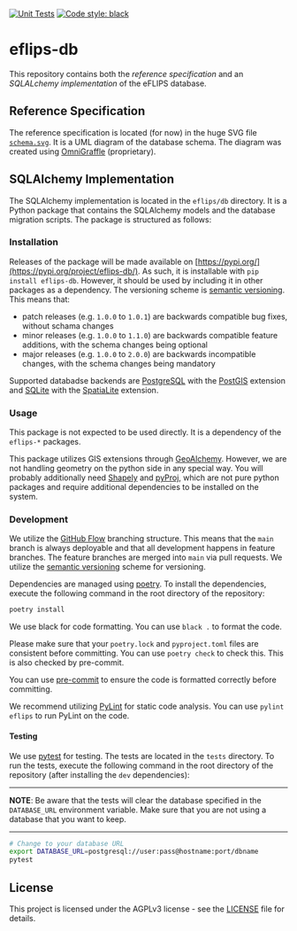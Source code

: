 [![Unit Tests](https://github.com/mpm-tu-berlin/eflips-db/actions/workflows/unittests.yml/badge.svg)](https://github.com/mpm-tu-berlin/eflips-db/actions/workflows/unittests.yml) 
[![Code style: black](https://img.shields.io/badge/code%20style-black-000000.svg)](https://github.com/psf/black)

# eflips-db

This repository contains both the *reference specification* and an *SQLALchemy implementation* of the eFLIPS database.



## Reference Specification

The reference specification is located (for now) in the huge SVG file [`schema.svg`](schema.svg). It is a UML diagram of the database schema. The diagram was created using [OmniGraffle](https://www.omnigroup.com/omnigraffle) (proprietary).

## SQLAlchemy Implementation

The SQLAlchemy implementation is located in the `eflips/db` directory. It is a Python package that contains the SQLAlchemy models and the database migration scripts. The package is structured as follows:

### Installation

Releases of the package will be made available on [https://pypi.org/](https://pypi.org/project/eflips-db/). As such, it is installable with `pip install eflips-db`. However, it should be used by including it in other packages as a dependency. The versioning scheme is [semantic versioning](https://semver.org/). This means that:

- patch releases (e.g. `1.0.0` to `1.0.1`) are backwards compatible bug fixes, without schama changes
- minor releases (e.g. `1.0.0` to `1.1.0`) are backwards compatible feature additions, with the schema changes being optional
- major releases (e.g. `1.0.0` to `2.0.0`) are backwards incompatible changes, with the schema changes being mandatory

Supported databadse backends are [PostgreSQL](https://www.postgresql.org) with the [PostGIS](https://postgis.net/) extension and [SQLite](https://www.sqlite.org/index.html) with the [SpatiaLite](https://www.gaia-gis.it/fossil/libspatialite/index) extension.

### Usage

This package is not expected to be used directly. It is a dependency of the `eflips-*` packages.

This package utilizes GIS extensions through [GeoAlchemy](https://geoalchemy-2.readthedocs.io/en/latest/index.html).
However, we are not handling geometry on the python side in any special way. You will probably additionally
need [Shapely](https://shapely.readthedocs.io/en/stable/manual.html)
and [pyProj](https://pyproj4.github.io/pyproj/stable/), which are not pure python packages and require additional
dependencies to be installed on the system.

### Development

We utilize the [GitHub Flow](https://docs.github.com/get-started/quickstart/github-flow) branching structure. This means  that the `main` branch is always deployable and that all development happens in feature branches. The feature branches are merged into `main` via pull requests. We utilize the [semantic versioning](https://semver.org/) scheme for versioning.

Dependencies are managed using [poetry](https://python-poetry.org/). To install the dependencies, execute the following command in the root directory of the repository:

```bash
poetry install
```

We use black for code formatting. You can use `black .` to format the code.

Please make sure that your `poetry.lock` and `pyproject.toml` files are consistent before committing. You can use `poetry check` to check this. This is also checked by pre-commit.

You can use [pre-commit](https://pre-commit.com/) to ensure the code is formatted correctly before committing.

We recommend utilizing [PyLint](https://pylint.readthedocs.io/en/latest/index.html) for static code analysis. You can use `pylint eflips` to run PyLint on the code.

#### Testing

We use [pytest](https://docs.pytest.org/en/stable/) for testing. The tests are located in the `tests` directory. To run the tests, execute the following command in the root directory of the repository (after installing the `dev` dependencies):

---

**NOTE**: Be aware that the tests will clear the database specified in the `DATABASE_URL` environment variable. Make sure that you are not using a database that you want to keep.

---
 
```bash
# Change to your database URL
export DATABASE_URL=postgresql://user:pass@hostname:port/dbname 
pytest
```

## License

This project is licensed under the AGPLv3 license - see the [LICENSE](LICENSE.md) file for details.


